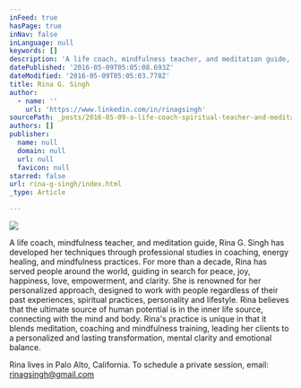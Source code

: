 ```yaml
---
inFeed: true
hasPage: true
inNav: false
inLanguage: null
keywords: []
description: 'A life coach, mindfulness teacher, and meditation guide, Rina G. Singh has developed her techniques through professional studies in coaching, energy healing, and mindfulness practices. For more than a decade, Rina has served people around the world, guiding in search for peace, joy, happiness, love, empowerment, and clarity. She is renowned for her personalized approach, designed to work with people regardless of their past experiences, spiritual practices, personality and lifestyle. Rina believes that the ultimate source of human potential is in the inner life source, connecting with the mind and body. Rina’s practice is unique in that it blends meditation, coaching and mindfulness training, leading her clients to a personalized and lasting transformation, mental clarity and emotional balance.'
datePublished: '2016-05-09T05:05:08.693Z'
dateModified: '2016-05-09T05:05:03.778Z'
title: Rina G. Singh
author:
  - name: ''
    url: 'https://www.linkedin.com/in/rinagsingh'
sourcePath: _posts/2016-05-09-a-life-coach-spiritual-teacher-and-meditation-guide-rina.md
authors: []
publisher:
  name: null
  domain: null
  url: null
  favicon: null
starred: false
url: rina-g-singh/index.html
_type: Article

---
```

![](https://s3-us-west-2.amazonaws.com/the-grid-img/p/1bed85bda16c9beb360a0e2fe3516d038fc45867.jpg)

A life coach, mindfulness teacher, and meditation guide, Rina G. Singh has developed her techniques through professional studies in coaching, energy healing, and mindfulness practices. For more than a decade, Rina has served people around the world, guiding in search for peace, joy, happiness, love, empowerment, and clarity. She is renowned for her personalized approach, designed to work with people regardless of their past experiences, spiritual practices, personality and lifestyle. Rina believes that the ultimate source of human potential is in the inner life source, connecting with the mind and body. Rina's practice is unique in that it blends meditation, coaching and mindfulness training, leading her clients to a personalized and lasting transformation, mental clarity and emotional balance.

Rina lives in Palo Alto, California. To schedule a private session, email: rinagsingh@gmail.com